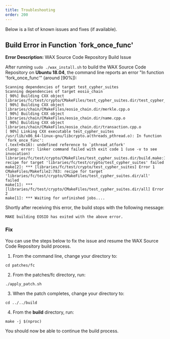 ```yaml
---
title: Troubleshooting
order: 200
---
```


Below is a list of known issues and fixes (if available).

## Build Error in Function `fork_once_func'

**Error Description:** WAX Source Code Repository Build Issue

After running `sudo ./wax_install.sh` to build the WAX Source Code Repository on **Ubuntu 18.04**, the command line reports an error "In function 'fork_once_func'" (around [90%]):

```
Scanning dependencies of target test_cypher_suites
Scanning dependencies of target eosio_chain
[ 90%] Building CXX object libraries/fc/test/crypto/CMakeFiles/test_cypher_suites.dir/test_cypher_suites.cpp.o
[ 90%] Building CXX object libraries/chain/CMakeFiles/eosio_chain.dir/merkle.cpp.o
[ 90%] Building CXX object libraries/chain/CMakeFiles/eosio_chain.dir/name.cpp.o
[ 90%] Building CXX object libraries/chain/CMakeFiles/eosio_chain.dir/transaction.cpp.o
[ 90%] Linking CXX executable test_cypher_suites
/usr/lib/x86_64-linux-gnu/libcrypto.a(threads_pthread.o): In function `fork_once_func':
(.text+0x16): undefined reference to `pthread_atfork'
clang: error: linker command failed with exit code 1 (use -v to see invocation)
libraries/fc/test/crypto/CMakeFiles/test_cypher_suites.dir/build.make:113: recipe for target 'libraries/fc/test/crypto/test_cypher_suites' failed
make[2]: *** [libraries/fc/test/crypto/test_cypher_suites] Error 1
CMakeFiles/Makefile2:783: recipe for target 'libraries/fc/test/crypto/CMakeFiles/test_cypher_suites.dir/all' failed
make[1]: *** [libraries/fc/test/crypto/CMakeFiles/test_cypher_suites.dir/all] Error 2
make[1]: *** Waiting for unfinished jobs....
```

Shortly after receiving this error, the build stops with the following message: 

```
MAKE building EOSIO has exited with the above error. 
```

### Fix

You can use the steps below to fix the issue and resume the WAX Source Code Repository build process.

1. From the command line, change your directory to:

```
cd patches/fc
```

2. From the <span class="sampleCode">patches/fc</span> directory, run:

```
./apply_patch.sh
```

3. When the patch completes, change your directory to:

```
cd ../../build
```

4. From the **build** directory, run:

```
make -j $(nproc)
```

You should now be able to continue the build process. 